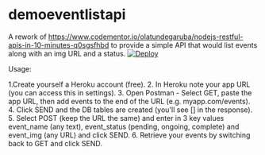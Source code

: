# demoeventlistapi
A rework of https://www.codementor.io/olatundegaruba/nodejs-restful-apis-in-10-minutes-q0sgsfhbd to provide a simple API that would list events along with an img URL and a status.
[![Deploy](https://www.herokucdn.com/deploy/button.svg)](https://heroku.com/deploy)

Usage:

1.Create yourself a Heroku account (free).
2. In Heroku note your app URL (you can access this in settings).
3. Open Postman - Select GET, paste the app URL, then add events to the end of the URL (e.g. myapp.com/events).
4. Click SEND and the DB tables are created (you'll see [] in the response).
5. Select POST (keep the URL the same) and enter in 3 key values event_name (any text), event_status (pending, ongoing, complete) and event_img (any URL) and click SEND.
6. Retrieve your events by switching back to GET and click SEND.
